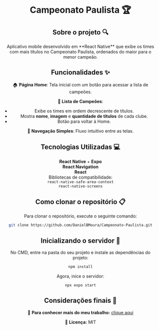 <div align="center">
<h1 align="center">  Campeonato Paulista 🏆 </h1>

## Sobre o projeto 🔍

<p align="center">
  Aplicativo mobile desenvolvido em **React Native** que exibe os times com mais títulos no Campeonato Paulista, ordenados do maior para o menor campeão.  
</p>

## Funcionalidades ✨

🏠 **Página Home**: Tela inicial com um botão para acessar a lista de campeões.  

📜 **Lista de Campeões**:  
- Exibe os times em ordem decrescente de títulos.  
- Mostra **nome**, **imagem** e **quantidade de títulos** de cada clube.  
- Botão para voltar à Home.  

🔄 **Navegação Simples**: Fluxo intuitivo entre as telas.  

## Tecnologias Utilizadas 💻

**React Native** + **Expo**  
**React Navigation**  
**React**  
Bibliotecas de compatibilidade:  
`react-native-safe-area-context`  
`react-native-screens`  

## Como clonar o repositório 📋

Para clonar o repositório, execute o seguinte comando:

```bash
git clone https://github.com/DanielBMoura/Campeonato-Paulista.git
```

## Inicializando o servidor 🚀

No CMD, entre na pasta do seu projeto e instale as dependências do projeto:
```bash
npm install
```

Agora, inice o servidor:
```bash
npx expo start
```

## Considerações finais 📝

🔗 **Para conhecer mais do meu trabalho:** [clique aqui](https://www.linkedin.com/in/daniel-borazo-de-moura-b4a995356/)

📜 **Licença:** MIT

 </div>
